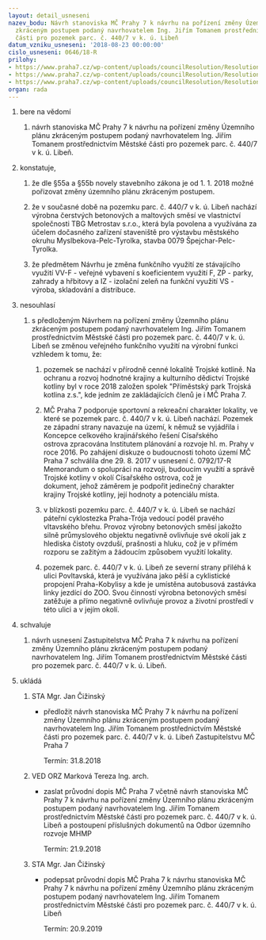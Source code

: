 ```yaml
---
layout: detail_usneseni
nazev_bodu: Návrh stanoviska MČ Prahy 7 k návrhu na pořízení změny Územního plánu
  zkráceným postupem podaný navrhovatelem Ing. Jiřím Tomanem prostřednictvím Městské
  části pro pozemek parc. č. 440/7 v k. ú. Libeň
datum_vzniku_usneseni: '2018-08-23 00:00:00'
cislo_usneseni: 0646/18-R
prilohy:
- https://www.praha7.cz/wp-content/uploads/councilResolution/Resolutions/30176/export/c1_duvodova_zprava_betonarka~386423.doc
- https://www.praha7.cz/wp-content/uploads/councilResolution/Resolutions/30176/export/c2_pruvodni_dopis_betonarka~386422.doc
- https://www.praha7.cz/wp-content/uploads/councilResolution/Resolutions/30176/export/export~386524.pdf
organ: rada
---
```

<ol id="urzList" class="urzList_view"><li class="urzClass1" id=""><span name="1">bere na vědomí</span><ol class="urzOlClass decimal "><li class="urzClass2" id="" style="text-align: left;"><span><p>návrh stanoviska MČ Prahy 7 k návrhu na pořízení změny Územního plánu zkráceným postupem podaný navrhovatelem Ing. Jiřím Tomanem prostřednictvím Městské části pro pozemek parc. č. 440/7 v k. ú. Libeň.</p></span></li></ol></li><li class="urzClass1" id=""><span name="50">konstatuje,</span><ol class="urzOlClass decimal "><li class="urzClass2" id="" style="text-align: left;"><span><p>že dle §55a a §55b novely stavebního zákona je od 1. 1. 2018 možné pořizovat změny územního plánu zkráceným postupem.</p></span></li><li class="urzClass2" id="" style="text-align: left;"><span><p>že v současné době na pozemku parc. č. 440/7 v k. ú. Libeň nachází výrobna čerstvých betonových a maltových směsí ve vlastnictví společnosti TBG Metrostav s.r.o., která byla povolena a využívána za účelem dočasného zařízení staveniště pro výstavbu městského okruhu Myslbekova-Pelc-Tyrolka, stavba 0079 Špejchar-Pelc-Tyrolka.</p></span></li><li class="urzClass2" id="" style="text-align: left;"><span><p>že předmětem Návrhu je změna funkčního využití ze stávajícího využití VV-F - veřejné vybavení s koeficientem využití F, ZP - parky, zahrady a hřbitovy a IZ - izolační zeleň na funkční využití VS - výroba, skladování a distribuce.</p></span></li></ol></li><li class="urzClass1" id=""><span name="11">nesouhlasí</span><ol class="urzOlClass decimal " id=""><li class="urzClass2" id="" style="text-align: left;"><span><p>s předloženým Návrhem&nbsp;na pořízení změny Územního plánu zkráceným postupem podaný navrhovatelem Ing. Jiřím Tomanem prostřednictvím Městské části pro pozemek parc. č. 440/7 v k. ú. Libeň se změnou veřejného funkčního využití na výrobní&nbsp;funkci vzhledem k tomu, že:</p></span><ol class="urzUlClass"><li class="urzClass3" id="" style="text-align: left;"><span><p>pozemek se nachází v přírodně cenné lokalitě Trojské kotlině. Na ochranu&nbsp;a rozvoj hodnotné krajiny a kulturního dědictví Trojské kotliny byl v roce 2018 založen spolek&nbsp;"Příměstský park Trojská kotlina z.s.", kde jedním ze zakládajících členů je i MČ Praha 7.</p></span></li><li class="urzClass3" id="" style="text-align: left;"><span><p>MČ Praha 7 podporuje sportovní a rekreační charakter lokality, ve které se pozemek parc. č. 440/7 v k. ú. Libeň nachází. Pozemek ze západní strany navazuje na území, k němuž se vyjádřila i Koncepce celkového krajinářského řešení Císařského ostrova&nbsp;zpracována Institutem plánování a rozvoje hl. m. Prahy v roce 2016. Po zahájení diskuze o budoucnosti tohoto území MČ Praha 7 schválila dne 29. 8. 2017 v usnesení č. 0792/17-R Memorandum o spolupráci na rozvoji, budoucím využití a správě Trojské kotliny v okolí Císařského ostrova, což je dokument,&nbsp;jehož záměrem je podpořit jedinečný charakter krajiny Trojské kotliny, její hodnoty a potenciálu místa.</p></span></li><li class="urzClass3" id="" style="text-align: left;"><span><p>v blízkosti pozemku parc. č. 440/7 v k. ú. Libeň se nachází páteřní cyklostezka Praha-Trója vedoucí podél pravého vltavského břehu. Provoz výrobny betonových směsí jakožto silně průmyslového objektu negativně ovlivňuje své okolí jak z hlediska čistoty ovzduší, prašnosti a hluku, což je v přímém rozporu se zažitým a žádoucím způsobem využití lokality.&nbsp;</p></span></li><li class="urzClass3" id="" style="text-align: left;"><span><p>pozemek&nbsp;parc. č. 440/7 v k. ú. Libeň ze severní strany přiléhá k ulici Povltavská, která je využívána jako pěší a cyklistické propojení Praha-Kobylisy a kde je umístěna autobusová zastávka linky jezdící do ZOO. Svou činností výrobna betonových směsí zatěžuje a přímo negativně ovlivňuje&nbsp;provoz a životní prostředí v této ulici a v jejím okolí.</p></span></li></ol></li></ol></li><li class="urzClass1" id=""><span name="24">schvaluje</span><ol class="urzOlClass decimal "><li class="urzClass2" id="" style="text-align: left;"><span><p>návrh usnesení Zastupitelstva MČ Praha 7&nbsp;k návrhu na pořízení změny Územního plánu zkráceným postupem podaný navrhovatelem Ing. Jiřím Tomanem prostřednictvím Městské části pro pozemek parc. č. 440/7 v k. ú. Libeň.</p></span></li></ol></li><li class="urzClass1" id="urzUkoly"><span name="1">ukládá</span><ol class="urzOlClass"><li class="urzClass2"><span><p>STA Mgr. Jan Čižinský</p></span><ul class="urzUlClass"><li class="urzClass3"><span><p>předložit návrh stanoviska MČ Prahy 7 k návrhu na pořízení změny Územního plánu zkráceným postupem podaný navrhovatelem Ing. Jiřím Tomanem prostřednictvím Městské části pro pozemek parc. č. 440/7 v k. ú. Libeň Zastupitelstvu MČ Praha 7</p></span><span class="urzUkolTermin">  Termín:&nbsp;31.8.2018</span></li></ul></li><li class="urzClass2"><span><p>VED ORZ Marková Tereza Ing. arch.</p></span><ul class="urzUlClass"><li class="urzClass3"><span><p>zaslat průvodní dopis MČ Praha 7 včetně návrh stanoviska MČ Prahy 7 k návrhu na pořízení změny Územního plánu zkráceným postupem podaný navrhovatelem Ing. Jiřím Tomanem prostřednictvím Městské části pro pozemek parc. č. 440/7 v k. ú. Libeň a postoupení příslušných dokumentů na Odbor územního rozvoje MHMP</p></span><span class="urzUkolTermin">  Termín:&nbsp;21.9.2018</span></li></ul></li><li class="urzClass2"><span><p>STA Mgr. Jan Čižinský</p></span><ul class="urzUlClass"><li class="urzClass3"><span><p>podepsat průvodní dopis MČ Praha 7 k návrhu stanoviska MČ Prahy 7 k návrhu na pořízení změny Územního plánu zkráceným postupem podaný navrhovatelem Ing. Jiřím Tomanem prostřednictvím Městské části pro pozemek parc. č. 440/7 v k. ú. Libeň</p></span><span class="urzUkolTermin">  Termín:&nbsp;20.9.2019</span></li></ul></li></ol></li></ol>